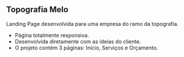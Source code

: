 <h2>Topografia Melo</h2>
<p>Landing Page desenvolvida para uma empresa do ramo da topografia.</p>
<ul>
  <li>Página totalmente responsiva. </li>
  <li>Desenvolvida diretamente com as ideias do cliente.</li>
  <li>O projeto contém 3 páginas: Início, Serviços e Orçamento.</li>
</ul>

